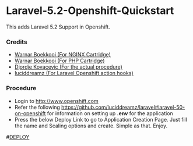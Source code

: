 # Laravel-5.2-Openshift-Quickstart
This adds Laravel 5.2 Support in Openshift. 

### Credits 

- [Warnar Boekkooi (For NGINX Cartridge)](https://github.com/boekkooi/openshift-cartridge-nginx)
- [Warnar Boekkooi (For PHP Cartridge)](https://github.com/boekkooi/openshift-cartridge-php)
- [Djordje Kovacevic (For the actual procedure)](http://djordjekovacevic.com/articles/run-laravel-5.1-on-openshift)
- [luciddreamz (For Laravel Openshift action hooks)](https://github.com/luciddreamz/laravel)

### Procedure

- Login to http://www.openshift.com
- Refer the following https://github.com/luciddreamz/laravel#laravel-50-on-openshift for information on setting up __.env__ for the application
- Press the below Deploy Link to go to Application Creation Page. Just fill the name and Scaling options and create. Simple as that. Enjoy. 

#[DEPLOY](https://openshift.redhat.com/app/console/application_type/custom?name=Laravel52&cartridges[]=http://cartreflect-claytondev.rhcloud.com/github/boekkooi/openshift-cartridge-nginx&cartridges[]=http://cartreflect-claytondev.rhcloud.com/github/boekkooi/openshift-cartridge-php&cartridges[]=mysql-5&initial_git_url=https://github.com/vignesh0025/Laravel-5.2-Openshift-Quickstart)

